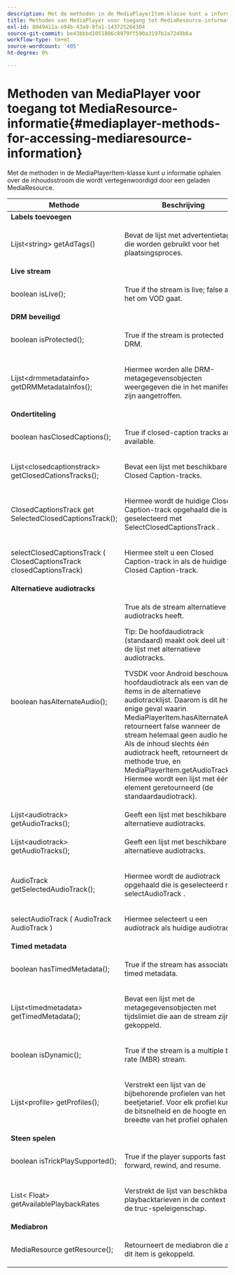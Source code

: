 ```yaml
---
description: Met de methoden in de MediaPlayerItem-klasse kunt u informatie ophalen over de inhoudsstroom die wordt vertegenwoordigd door een geladen MediaResource.
title: Methoden van MediaPlayer voor toegang tot MediaResource-informatie
exl-id: 8849411a-e94b-43a9-9fa1-143725264304
source-git-commit: be43bbbd1051886c8979ff590a3197b2a7249b6a
workflow-type: tm+mt
source-wordcount: '405'
ht-degree: 0%

---
```


# Methoden van MediaPlayer voor toegang tot MediaResource-informatie{#mediaplayer-methods-for-accessing-mediaresource-information}

Met de methoden in de MediaPlayerItem-klasse kunt u informatie ophalen over de inhoudsstroom die wordt vertegenwoordigd door een geladen MediaResource.

<table frame="all" colsep="1" rowsep="1" id="table_77B55D506FE24326A03D97AA087231FF"> 
 <thead> 
  <tr rowsep="1"> 
   <th colname="2" class="entry"> Methode </th> 
   <th colname="3" class="entry"> Beschrijving </th> 
  </tr> 
 </thead>
 <tbody> 
  <tr rowsep="1"> 
   <td colname="1"> <b>Labels toevoegen</b> </td> 
   <td colname="3"> </td>
  </tr> 
  <tr rowsep="1"> 
   <td colname="2"> <span class="codeph"> Lijst&lt;string&gt; getAdTags() </span> </td> 
   <td colname="3"> <p>Bevat de lijst met advertentietags die worden gebruikt voor het plaatsingsproces. </p> </td> 
  </tr> 
  <tr rowsep="1"> 
   <td colname="1"> <b>Live stream</b> </td> 
   <td colname="3"> </td>
  </tr> 
  <tr rowsep="1"> 
   <td colname="2"> <span class="codeph"> boolean isLive(); </span> </td> 
   <td colname="3"> <p>True if the stream is live; false als het om VOD gaat. </p> </td> 
  </tr> 
  <tr rowsep="1"> 
   <td colname="1"> <b>DRM beveiligd</b> </td> 
  </tr> 
  <tr rowsep="1"> 
   <td colname="2"> <span class="codeph"> boolean isProtected(); </span> </td> 
   <td colname="3"> <p>True if the stream is protected DRM. </p> </td> 
  </tr> 
  <tr rowsep="1"> 
   <td colname="2"> <span class="codeph"> Lijst&lt;drmmetadatainfo&gt; getDRMMetadataInfos(); </span> </td> 
   <td colname="3"> <p>Hiermee worden alle DRM-metagegevensobjecten weergegeven die in het manifest zijn aangetroffen. </p> </td> 
  </tr> 
  <tr rowsep="1"> 
   <td colname="1"> <b>Ondertiteling</b> </td> 
   <td colname="3"> </td>
  </tr> 
  <tr rowsep="1"> 
   <td colname="2"> <span class="codeph"> boolean hasClosedCaptions(); </span> </td> 
   <td colname="3"> <p>True if closed-caption tracks are available. </p> </td> 
  </tr> 
  <tr rowsep="1"> 
   <td colname="2"> <span class="codeph"> Lijst&lt;closedcaptionstrack&gt; getClosedCationsTracks(); </span> </td> 
   <td colname="3"> <p>Bevat een lijst met beschikbare Closed Caption-tracks. </p> </td> 
  </tr> 
  <tr rowsep="1"> 
   <td colname="2"> <span class="codeph"> ClosedCaptionsTrack get SelectedClosedCaptionsTrack(); </span> </td> 
   <td colname="3"> <p>Hiermee wordt de huidige Closed Caption-track opgehaald die is geselecteerd met <span class="codeph"> SelectClosedCaptionsTrack </span>. </p> </td> 
  </tr> 
  <tr rowsep="1"> 
   <td colname="2"> <span class="codeph"> selectClosedCaptionsTrack ( ClosedCaptionsTrack closedCaptionsTrack) </span> </td> 
   <td colname="3"> <p>Hiermee stelt u een Closed Caption-track in als de huidige Closed Caption-track. </p> </td> 
  </tr> 
  <tr rowsep="1"> 
   <td colname="1"> <b>Alternatieve audiotracks</b> </td> 
   <td colname="3"> </td>
  </tr> 
  <tr rowsep="1"> 
   <td colname="2"> <span class="codeph"> boolean hasAlternateAudio(); </span> </td> 
   <td colname="3"> <p>True als de stream alternatieve audiotracks heeft. </p> <p>Tip: De hoofdaudiotrack (standaard) maakt ook deel uit van de lijst met alternatieve audiotracks. </p> <p>TVSDK voor Android beschouwt de hoofdaudiotrack als een van de items in de alternatieve audiotracklijst. Daarom is dit het enige geval waarin <span class="codeph"> MediaPlayerItem.hasAlternateAudio </span> retourneert false wanneer de stream helemaal geen audio heeft. Als de inhoud slechts één audiotrack heeft, retourneert deze methode true, en <span class="codeph"> MediaPlayerItem.getAudioTracks </span> Hiermee wordt een lijst met één element geretourneerd (de standaardaudiotrack). </p> </td> 
  </tr> 
  <tr rowsep="1"> 
   <td colname="2"> <span class="codeph"> Lijst&lt;audiotrack&gt; getAudioTracks(); </span> </td> 
   <td colname="3"> Geeft een lijst met beschikbare alternatieve audiotracks. </td> 
  </tr> 
  <tr rowsep="1"> 
   <td colname="2"> <span class="codeph"> Lijst&lt;audiotrack&gt; getAudioTracks(); </span> </td> 
   <td colname="3"> <p>Geeft een lijst met beschikbare alternatieve audiotracks. </p> </td> 
  </tr> 
  <tr rowsep="1"> 
   <td colname="2"> <span class="codeph"> AudioTrack getSelectedAudioTrack(); </span> </td> 
   <td colname="3"> <p>Hiermee wordt de audiotrack opgehaald die is geselecteerd met <span class="codeph"> selectAudioTrack </span>. </p> </td> 
  </tr> 
  <tr rowsep="1"> 
   <td colname="2"> <span class="codeph"> selectAudioTrack ( AudioTrack AudioTrack ) </span> </td> 
   <td colname="3"> <p>Hiermee selecteert u een audiotrack als huidige audiotrack. </p> </td> 
  </tr> 
  <tr rowsep="1"> 
   <td colname="1"> <b>Timed metadata</b> </td> 
   <td colname="3"> </td>
  </tr> 
  <tr rowsep="1"> 
   <td colname="2"> <span class="codeph"> boolean hasTimedMetadata(); </span> </td> 
   <td colname="3"> <p>True if the stream has associated timed metadata. </p> </td> 
  </tr> 
  <tr rowsep="1"> 
   <td colname="2"> <span class="codeph"> Lijst&lt;timedmetadata&gt; getTimedMetadata(); </span> </td> 
   <td colname="3"> <p>Bevat een lijst met de metagegevensobjecten met tijdslimiet die aan de stream zijn gekoppeld. </p> </td> 
  </tr> 
  <tr rowsep="1"> 
   <td colname="2"> <span class="codeph"> boolean isDynamic(); </span> </td> 
   <td colname="3"> <p>True if the stream is a multiple bit rate (MBR) stream. </p> </td> 
  </tr> 
  <tr rowsep="1"> 
   <td colname="2"> <span class="codeph"> Lijst&lt;profile&gt; getProfiles(); </span> </td> 
   <td colname="3"> <p>Verstrekt een lijst van de bijbehorende profielen van het beetjetarief. Voor elk profiel kunt u de bitsnelheid en de hoogte en breedte van het profiel ophalen. </p> </td> 
  </tr> 
  <tr rowsep="1"> 
   <td colname="1"> <b>Steen spelen</b> </td> 
   <td colname="3"> </td>
  </tr> 
  <tr rowsep="1"> 
   <td colname="2"> <span class="codeph"> boolean isTrickPlaySupported(); </span> </td> 
   <td colname="3"> <p>True if the player supports fast forward, rewind, and resume. </p> </td> 
  </tr> 
  <tr rowsep="1"> 
   <td colname="2"> <span class="codeph"> List&lt; Float&gt; getAvailablePlaybackRates </span> </td> 
   <td colname="3"> <p>Verstrekt de lijst van beschikbare playbacktarieven in de context van de truc-speleigenschap. </p> </td> 
  </tr> 
  <tr rowsep="1"> 
   <td colname="1"> <b>Mediabron</b> </td> 
   <td colname="3"> </td>
  </tr> 
  <tr rowsep="1"> 
   <td colname="2"> <span class="codeph"> MediaResource getResource(); </span> </td> 
   <td colname="3"> <p>Retourneert de mediabron die aan dit item is gekoppeld. </p> </td> 
  </tr> 
 </tbody> 
</table>
